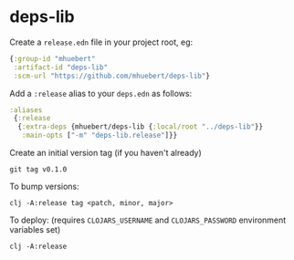 # deps-lib

Create a `release.edn` file in your project root, eg:

```clj
{:group-id "mhuebert"
 :artifact-id "deps-lib"
 :scm-url "https://github.com/mhuebert/deps-lib"}
```

Add a `:release` alias to your `deps.edn` as follows:

```clj
:aliases
 {:release
  {:extra-deps {mhuebert/deps-lib {:local/root "../deps-lib"}}
   :main-opts ["-m" "deps-lib.release"]}}
```

Create an initial version tag (if you haven't already)

```
git tag v0.1.0
```

To bump versions:
```
clj -A:release tag <patch, minor, major>
```

To deploy: (requires `CLOJARS_USERNAME` and `CLOJARS_PASSWORD` environment variables set)
```
clj -A:release
```